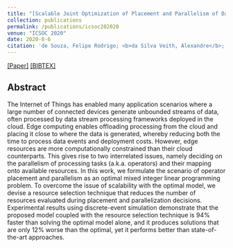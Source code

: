```yaml
---
title: "[Scalable Joint Optimization of Placement and Parallelism of Data Stream Processing Applications on Cloud-Edge Infrastructure]()"
collection: publications
permalink: /publications/icsoc202020
venue: "ICSOC 2020"
date: 2020-8-6
citation: 'de Souza, Felipe Rodrigo; <b>da Silva Veith, Alexandre</b>; de Assunção, Marcos Dias; Caron, Eddy'
---
```

[[Paper]](http://aveith.github.io/files/icsoc2020.pdf) [[BIBTEX]](http://aveith.github.io/files/icsoc2020.bib)



## Abstract
The Internet of Things has enabled many application scenarios where a large number of connected devices generate unbounded streams of data, often processed by data stream processing frameworks deployed in the cloud. Edge computing enables offloading processing from the cloud and placing it close to where the data is generated, whereby reducing both the time to process data events and deployment costs. However, edge resources are more computationally constrained than their cloud counterparts. This gives rise to two interrelated issues, namely deciding on the parallelism of processing tasks (a.k.a. operators) and their mapping onto available resources. In this work, we formulate the scenario of operator placement and parallelism as an optimal mixed integer linear programming problem. To overcome the issue of scalability with the optimal model, we devise a resource selection technique that reduces the number of resources evaluated during placement and parallelization decisions. Experimental results using discrete-event simulation demonstrate that the proposed model coupled with the resource selection technique is 94% faster than solving the optimal model alone, and it produces solutions that are only 12% worse than the optimal, yet it performs better than state-of-the-art approaches.


